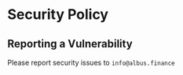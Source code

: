 # Security Policy

## Reporting a Vulnerability

Please report security issues to `info@albus.finance`
